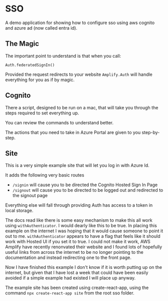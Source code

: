 # SSO

A demo application for showing how to configure sso using aws cognito and azure ad (now called entra id).

## The Magic

The important point to understand is that when you call:

`Auth.federatedSignIn()`

Provided the request redirects to your website `Amplify.Auth` will handle everything for you as if by magic.

## Cognito

There a script, designed to be run on a mac, that will take you through the steps required to set everything up. 

You can review the commands to understand better.

The actions that you need to take in Azure Portal are given to you step-by-step.

## Site

This is a very simple example site that will let you log in with Azure Id.

It adds the following very basic routes

* `/signin` will cause you to be directed the Cognito Hosted Sign In Page
* `/signout` will cause you to be directed to be logged out and redirected to the signout page

Everything else will fall through providing Auth has access to a token in local storage.

The docs read like there is some easy mechanism to make this all work using `withAuthenticator`. I would dearly like this to be true.
In placing this example on the internet I was hoping that it would cause someone to point it out to me. `withAuthenticator` appears to 
have a flag that feels like it should work with Hosted UI if you set it to true. I could not make it work, AWS Amplify have recently
renonvated their website and I found lots of hopefully useful links from across the internet to be no longer pointing to the documentation
and instead redirecting one to the front page.

Now I have finished this example I don't know if it is worth putting up on the internet, but given that I have lost a week that could have
been easily avoided if a simple example had existed I will place up anyway.

The example site has been created using create-react-app, using the command `npx create-react-app site` from the root sso folder.